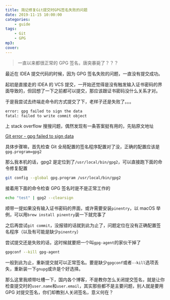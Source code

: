 ```yaml
---
title: 简记修复Git提交时GPG签名失败的问题
date: 2019-11-15 10:00:00
categories:
    - guide
tags:
    - Git
    - GPG
mp3:
cover:
---
```


> 一直以来都很正常的 GPG 签名，唐突暴毙了？？？

最近在 IDEA 提交代码的时候，因为 GPG 签名失败的问题，一直没有提交成功。

起初是直接走的 IDEA 的 VCS 提交，一开始还觉得是没有触发输入证书密码的界面导致的，但回想了一下之前都可以提交，那应该跟证书密码没什么关系才对。

于是我尝试去终端走命令的方式提交了下，老样子还是失败了。。。

```bash
error: gpg failed to sign the data
fatal: failed to write commit object
```

上 stack overflow 搜搜问题，偶然发现有一条答案挺有用的，先贴原文地址

[Git error - gpg failed to sign data](https://stackoverflow.com/questions/41052538/git-error-gpg-failed-to-sign-data)

具体步骤嘛，首先检查 Git 全局配置的签名程序配置对了没，正确的配置应该是`gpg.program=gpg2`

那么我本机的话，gpg2 是定位到了`/usr/local/bin/gpg2`，可以直接跑下面的命令修复配置

```bash
git config --global gpg.program /usr/local/bin/gpg2
```

接着用下面的命令检查 GPG 签名时是不是正常工作的

```bash
echo "test" | gpg2 --clearsign
```

顺带一提如果没有输入证书密码的界面，或许需要安装`pinentry`，以 macOS 举例，可以用`brew install pinentry`装一下就完事了

之后再尝试`git commit`，没报错的话就到此为止了，问题定位在没有正确配置签名程序（以及有可能是缺少`pinentry`）

尝试提交还是失败的话，这时候就要把一个叫`gpg-agent`的家伙干掉了

```bash
gpgconf --kill gpg-agent
```

一般到此为止，重新提交就可以正常签名。要是缺少`gpgconf`或者`--kill`选项丢失，重新装一下`gnupg`或许是个好选择。

那么这里我顺带吐槽一下，国内各个博客，不是教你怎么关闭提交签名，就是让你检查提交时的`user.name`和`user.email`，其实那些都不是主要问题，别人就是要用 GPG 对提交签名，你们却教别人关闭签名，意义何在？
